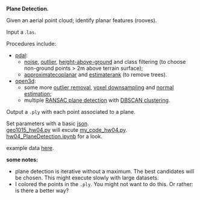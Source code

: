**Plane Detection.**

Given an aerial point cloud; identify planar features (rooves).

Input a .`las`.

Procedures include:  
- [pdal](https://pdal.io/):
   -   [noise](https://pdal.io/stages/filters.elm.html#filters-elm), [outlier](https://pdal.io/stages/filters.outlier.html#filters-outlier), [height-above-ground](https://pdal.io/stages/filters.hag_nn.html#filters-hag-nn) and class filtering (to choose non-ground points > 2m above terrain surface);
   -   [approximatecoplanar](https://pdal.io/stages/filters.approximatecoplanar.html) and [estimaterank](https://pdal.io/stages/filters.estimaterank.html) (to remove trees).
- [open3d](http://www.open3d.org/docs/release/):
  - some more [outlier removal](http://www.open3d.org/docs/release/tutorial/geometry/pointcloud_outlier_removal.html), [voxel downsampling](http://www.open3d.org/docs/0.8.0/tutorial/Basic/pointcloud.html#voxel-downsampling) and [normal estimation](http://www.open3d.org/docs/0.8.0/tutorial/Basic/pointcloud.html#vertex-normal-estimation);
  - multiple [RANSAC plane detection](http://www.open3d.org/docs/latest/tutorial/Basic/pointcloud.html#Plane-segmentation) with [DBSCAN clustering](http://www.open3d.org/docs/latest/tutorial/Basic/pointcloud.html#DBSCAN-clustering).

Output a `.ply` with each point associated to a plane.

Set parameters with a basic [json](https://github.com/AdrianKriger/terrain101/blob/main/hw04_a/params.json).  
[geo1015_hw04.py](https://github.com/AdrianKriger/terrain101/blob/main/hw04_a/geo1015_hw04.py) will excute [my_code_hw04.py](https://github.com/AdrianKriger/terrain101/blob/main/hw04_a/my_code_hw04.py).  
[hw04_PlaneDetection.ipynb](https://github.com/AdrianKriger/terrain101/blob/main/hw04_a/hw04_PlaneDetection.ipynb) for a look.

example data [here](https://3d.bk.tudelft.nl/courses/backup/geo1015/2018/hw/04/).

**some notes:**
 - plane detection is iterative without a maximum. The best candidates will be chosen. This might execute slowly with large datasets.
 - I colored the points in the `.ply`. You might not want to do this. Or rather: is there a better way?
